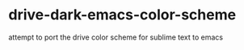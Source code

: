 drive-dark-emacs-color-scheme
=============================

attempt to port the drive color scheme for sublime text to emacs
